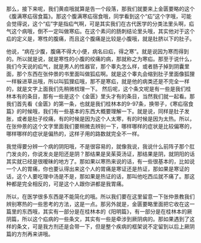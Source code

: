 那么，接下来呢，我们黄疸哦就算是告一个段落，那我们就要来上金匮要略的这个《腹满寒疝宿食篇》。那这个腹满寒疝宿食哦，同学看到这个“疝”这个字哦，可能会觉得说，这个“疝”字是指疝气啊，可是其实我们在古代医学的分类法里头啊，疝气这个病哦，倒不一定叫做寒疝。在这个素问的肠刺结论里头哦，其实他对于这个疝的定义是，寒性的腹痛，而且这个腹痛是比较是小腹哦，就是肚脐以下的肚子。

他说，“病在少腹，腹痛不得大小便，病名曰疝，得之寒”。就是说因为寒而得到的。所以就是说，就是寒性的小腹的绞痛的病，那就称之为寒疝。那至于说什么，我们今天说的疝气，就是男人的性器官，那个睾丸怎么样，或者肠子掉到阴囊里面，那个东西在张仲景的书里面叫做狐疝啊。就是这个睾丸会缩到肚子里面像狐狸一样躲进草丛哦，所以叫狐狸疝哦，那不是寒疝，就是他的病类还是不完全一样的，就是文字上面我们先稍微梳理一下。
然后呢，这个条文呢是有一些是我们桂林本有的条目，那有一些是这个《金匮》里头才有的条目，当然我们就一起看。那我们首先看《金匮》的第一条，也就是我们桂林本的9-97条，换带子，《寒疝宿食篇》的时候哦，我们有一些基本的东西大概要理解一下。就是说，同样是肚子发胀，或者是肚子绞痛，有的时候是因为这个人太寒，有的时候是因为太热。所以，在张仲景的这个文字里面我们要稍微去辨别一下，哪样哪样的症状是比较偏寒的，哪样哪样的症状是偏热的，这样子用的路数就完全不一样。

我觉得要分辨一个病的阴阳哦，不是很容易的，就像我说，我说什么前阵子那个肛门发炎的，你说发炎是阳还是阴？那结果是吴茱萸汤证，那结果是阴，就阴阳的话其实就已经是很暧昧的地方了。那如果以寒热来说的话，有一些很基本的，比如说一个人的胃痛，你也要认得出来这个人的胃痛是寒证还是热证，那如果是寒证的话，这个人要吃理中汤是不是，那如果是热证的话，那叫他吃西瓜就不痛了。那这种都是完全相反的，可是这个人跟你讲都是我胃痛。

所以，在医学很多东西是不能简化的哦。所以我们要在这里留意一下张仲景教我们辨别寒热的一些思考的方法，这是一点。那另外就是，金匮要略里面把它收在这一篇里的东西哦，其实有一部分是在桂林本的《阳明篇》，有一部分是在桂林本的厥阴篇，所以这个疝病的一些条文，其实有一些是牵涉到厥阴病的。那如果遇到了这样的条文，可是我方剂还是会带一下，但是整个疾病的框架说不定留到以后上厥阴篇的方剂再来讲哦。

